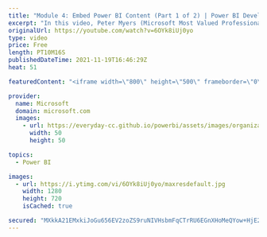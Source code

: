 ```yaml
---
title: "Module 4: Embed Power BI Content (Part 1 of 2) | Power BI Developer in a Day"
excerpt: "In this video, Peter Myers (Microsoft Most Valued Professional, and course developer) and Noam Raveh (product manager) describe techniques to register an Azure Active Directory application, which NuGet packages to import, and how to programmatically embed Power BI content. It is video 11 of 21.  The"
originalUrl: https://youtube.com/watch?v=6OYk8iUj0yo
type: video
price: Free
length: PT10M16S
publishedDateTime: 2021-11-19T16:46:29Z
heat: 51

featuredContent: "<iframe width=\"800\" height=\"500\" frameborder=\"0\" src=\"https://www.youtube.com/embed/6OYk8iUj0yo\" allow=\"accelerometer; autoplay; encrypted-media; gyroscope; picture-in-picture\" allowfullscreen></iframe>"

provider:
  name: Microsoft
  domain: microsoft.com
  images:
    - url: https://everyday-cc.github.io/powerbi/assets/images/organizations/microsoft.com-50x50.jpg
      width: 50
      height: 50

topics:
  - Power BI

images:
  - url: https://i.ytimg.com/vi/6OYk8iUj0yo/maxresdefault.jpg
    width: 1280
    height: 720
    isCached: true

secured: "MXkkA21EMxkiJoGu656EV2zoZS9ruNIVHsbmFqCTrRU6EGnXHoMeQYow+HjE2B+HZr1i6axzgAMOFIdBGvJmh9UBobg48nQxyeWfGNU/8rZrEEy+BgmzFre4U8j9T17G/EblngMibtYVgxTFLzANf0IArTLN79pTsNL5ymAw3hKtOtJA1p8gos9aQFVhVIQExXwqYMnFfLI/JjVwW4zK1qqq/E9vtmJf01PTBwc0YA8Q6d5L/sbPJdWBh6E/+OEPMBAtVaxDaIUWOtwXEYAGh9YsA+CVgXVaMR4F0E9iV2MwwOlrPsUm3+qZneni9G2TuyQoADprSR98UEHV3FYif+p/HU65DU07ZhEMMRaQ67eATuzYCDKe5vJKIDYrvs2zkIf0cE0axSSSC2hJ0CPvzrBRwq+PAb3pfr25BvJQOI8=;Ou0lCDAe4i2oelM9lQPU5g=="
---
```


